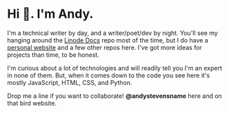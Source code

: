 # Hi :wave:. I'm Andy.

I'm a technical writer by day, and a writer/poet/dev by night. You'll see my hanging around the [Linode Docs](https://github.com/linode/docs) repo most of the time, but I do have a [personal website](https://github.com/andystevensname/andystevens.name) and a few other repos here. I've got more ideas for projects than time, to be honest.

I'm curious about a lot of technologies and will readily tell you I'm an expert in none of them. But, when it comes down to the code you see here it's mostly JavaScript, HTML, CSS, and Python.

Drop me a line if you want to collaborate! **@andystevensname** here and on that bird website.
